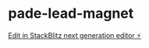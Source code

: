 # pade-lead-magnet

[Edit in StackBlitz next generation editor ⚡️](https://stackblitz.com/~/github.com/tompugh1999/pade-lead-magnet)